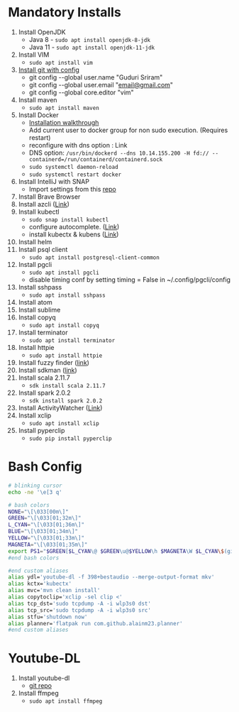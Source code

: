 # Mandatory Installs
1. Install OpenJDK
    * Java 8 - `sudo apt install openjdk-8-jdk`
    * Java 11 - `sudo apt install openjdk-11-jdk`
2. Install VIM 
    * `sudo apt install vim`
3. [Install git with config](https://linuxize.com/post/how-to-configure-git-username-and-email/)
    * git config --global user.name "Guduri Sriram" 
    * git config --global user.email "email@gmail.com" 
    * git config --global core.editor "vim" 
4. Install maven
    * `sudo apt install maven`
5. Install Docker
    * [Installation walkthrough](https://www.digitalocean.com/community/tutorials/how-to-install-and-use-docker-on-ubuntu-18-04)
    * Add current user to docker group for non sudo execution. (Requires restart) 
    * reconfigure with dns option : Link  
    * DNS option: `/usr/bin/dockerd --dns 10.14.155.200 -H fd:// --containerd=/run/containerd/containerd.sock` 
    * `sudo systemctl daemon-reload`
    * `sudo systemctl restart docker`
6. Install IntelliJ with SNAP
    * Import settings from this [repo](https://github.com/SriramGuduri/utilities/blob/master/settings.zip)
7. Install Brave Browser
8. Install azcli ([Link](https://docs.microsoft.com/en-us/cli/azure/install-azure-cli-apt?view=azure-cli-latest)) 
9. Install kubectl
    * `sudo snap install kubectl`
    * configure autocomplete. ([Link](https://kubernetes.io/docs/tasks/tools/install-kubectl/#enabling-shell-autocompletion))
    * install kubectx & kubens ([Link](https://github.com/ahmetb/kubectx))
10. Install helm
11. Install psql client 
    * `sudo apt install postgresql-client-common` 
12. Install pgcli 
    * `sudo apt install pgcli`
    * disable timing conf by setting timing = False in ~/.config/pgcli/config 
13. Install sshpass
    * `sudo apt install sshpass` 
14. Install atom 
15. Install sublime 
16. Install copyq 
    * `sudo apt install copyq`
17. Install terminator
    * `sudo apt install terminator`
18. Install httpie 
    * `sudo apt install httpie`
19. Install fuzzy finder ([link](https://github.com/junegunn/fzf)) 
20. Install sdkman ([link](https://sdkman.io/install)) 
21. Install scala 2.11.7
    * `sdk install scala 2.11.7` 
22. Install spark 2.0.2
    * `sdk install spark 2.0.2` 
23. Install ActivityWatcher ([Link](https://activitywatch.net/)) 
24. Install xclip
    * `sudo apt install xclip`
25. Install pyperclip
    * `sudo pip install pyperclip` 


# Bash Config
```bash
# blinking cursor
echo -ne '\e[3 q'

# bash colors
NONE="\[\033[00m\]"
GREEN="\[\033[01;32m\]"
L_CYAN="\[\033[01;36m\]"
BLUE="\[\033[01;34m\]"
YELLOW="\[\033[01;33m\]"
MAGNETA="\[\033[01;35m\]"
export PS1="$GREEN[$L_CYAN\@ $GREEN\u@$YELLOW\h $MAGNETA\W $L_CYAN\$(git branch 2> /dev/null | grep -e '\* ' | sed 's/^..\(.*\)/{\1}/')$GREEN]\$ $NONE"
#end bash colors

#end custom aliases
alias ydl='youtube-dl -f 398+bestaudio --merge-output-format mkv'
alias kctx='kubectx'
alias mvc='mvn clean install'
alias copytoclip='xclip -sel clip <'
alias tcp_dst='sudo tcpdump -A -i wlp3s0 dst'
alias tcp_src='sudo tcpdump -A -i wlp3s0 src'
alias stfu='shutdown now'
alias planner='flatpak run com.github.alainm23.planner'
#end custom aliases
```

# Youtube-DL
1. Install youtube-dl
    * [git repo](https://github.com/ytdl-org/youtube-dl)
2. Install ffmpeg
    * `sudo apt install ffmpeg`
